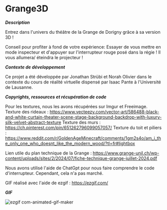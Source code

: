 # Grange3D

**_Description_**

Entrez dans l'univers du théâtre de la Grange de Dorigny grâce à sa version 3D ! 

Conseil pour profiter à fond de votre expérience: Essayer de vous mettre en mode inspecteur et d'appuyer sur l'interrupteur rouge posé dans la régie ! Il vous allumera/ éteindra le projecteur !

**_Contexte de développement_**

Ce projet a été développée par Jonathan Strübi et Norah Olivier dans le contexte du cours de réalité virtuelle dispensé par Isaac Pante à l'Université de Lausanne. 

**_Copyrights, ressources et récupération de code_**

Pour les textures, nous les avons récupérées sur Imgur et Freeimage. 
Texture des rideaux : https://www.vecteezy.com/vector-art/586488-black-and-white-curtain-theater-scene-stage-background-backdrop-with-luxury-silk-velvet-abstract-texture 
Texture des murs : https://ch.pinterest.com/pin/651262796099057057/ 
Texture du toit et piliers : https://www.reddit.com/r/GoldenAgeMinecraft/comments/1gm2s4o/am_i_the_only_one_who_doesnt_like_the_modern_wood/?tl=fr#lightbox

Lien utile du plan technique de la Grange : https://www.grange-unil.ch/wp-content/uploads/sites/2/2024/07/fiche-technique-grange-juillet-2024.pdf 

Nous avons utilisé l'aide de ChatGpt pour nous faire comprendre le code d'interrupteur. Cependant, cela n'a pas marché.

GIF réalisé avec l'aide de ezgif : https://ezgif.com/ 

**_GIF_**

![ezgif com-animated-gif-maker](https://github.com/user-attachments/assets/cb56cb5b-029a-4f92-9d75-caf941a8f58e)
